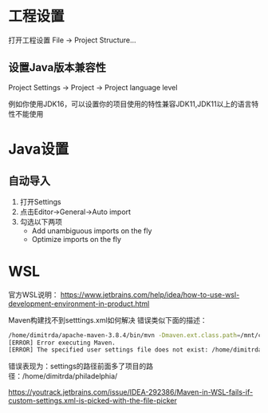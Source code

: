 # 工程设置

打开工程设置 File -> Project Structure...

## 设置Java版本兼容性

Project Settings -> Project -> Project language level

例如你使用JDK16，可以设置你的项目使用的特性兼容JDK11,JDK11以上的语言特性不能使用


# Java设置

## 自动导入

1. 打开Settings
2. 点击Editor->General->Auto import
3. 勾选以下两项
    * Add unambiguous imports on the fly
    * Optimize imports on the fly


# WSL

官方WSL说明：
https://www.jetbrains.com/help/idea/how-to-use-wsl-development-environment-in-product.html

Maven构建找不到setttings.xml如何解决
错误类似下面的描述：
```bash
/home/dimitrda/apache-maven-3.8.4/bin/mvn -Dmaven.ext.class.path=/mnt/c/Users/dimitrda/UBS/Dev/opt/idea/plugins/maven/lib/maven-event-listener.jar test -s \\wsl$\wsl-fatty\home\dimitrda\philadelphia\settings.xml
[ERROR] Error executing Maven.
[ERROR] The specified user settings file does not exist: /home/dimitrda/philadelphia/\\wsl$\wsl-fatty\home\dimitrda\philadelphia\settings.xml
```
错误表现为：settings的路径前面多了项目的路径：/home/dimitrda/philadelphia/

https://youtrack.jetbrains.com/issue/IDEA-292386/Maven-in-WSL-fails-if-custom-settings.xml-is-picked-with-the-file-picker

